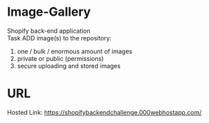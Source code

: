 # Image-Gallery
Shopify back-end application  
Task ADD image(s) to the repository:        
 1. one / bulk / enormous amount of images
 2. private or public (permissions)
 3. secure uploading and stored images
# URL
Hosted Link: https://shopifybackendchallenge.000webhostapp.com/
